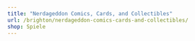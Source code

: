 ```yaml
---
title: "Nerdageddon Comics, Cards, and Collectibles"
url: /brighton/nerdageddon-comics-cards-and-collectibles/
shop: Spiele
---
```

